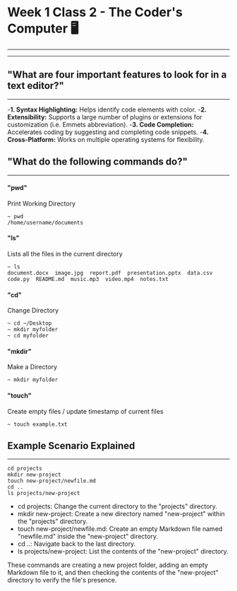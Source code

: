 # Week 1 Class 2 - The Coder's Computer 🖥️
- - - - - - - - - - - - - - - - - - - - - -
- - - - - - - - - - - - - - - - - - - - - - 
## "What are four important features to look for in a text editor?"
- - - - - - - - - - - - - - - - - - - - - - - - - - - - - - - - - - -
-**1. Syntax Highlighting:** Helps identify code elements with color.
-**2. Extensibility:** Supports a large number of plugins or extensions for customization (i.e. Emmets abbreviation).
-**3. Code Completion:** Accelerates coding by suggesting and completing code snippets.
-**4. Cross-Platform:** Works on multiple operating systems for flexibility.

## "What do the following commands do?"
- - - - - - - - - - - - - - - - - - - -
#### "pwd"
Print Working Directory
```
~ pwd
/home/username/documents
```
#### "ls"
Lists all the files in the current directory
```
~ ls
document.docx  image.jpg  report.pdf  presentation.pptx  data.csv  code.py  README.md  music.mp3  video.mp4  notes.txt
```
#### "cd"
Change Directory
```
~ cd ~/Desktop
~ mkdir myfolder
~ cd myfolder
```
#### "mkdir"
Make a Directory
```
~ mkdir myfolder
```
#### "touch"
Create empty files / update timestamp of current files
```
~ touch example.txt
```

##  Example Scenario Explained
- - - - - - - - - - - - - - - - - 
```
cd projects
mkdir new-project
touch new-project/newfile.md
cd ..
ls projects/new-project
```
- cd projects: Change the current directory to the "projects" directory.
- mkdir new-project: Create a new directory named "new-project" within the "projects" directory.
- touch new-project/newfile.md: Create an empty Markdown file named "newfile.md" inside the "new-project" directory.
- cd ..: Navigate back to the last directory.
- ls projects/new-project: List the contents of the "new-project" directory.

These commands are creating a new project folder, adding an empty Markdown file to it, and then checking the contents of the "new-project" directory to verify the file's presence.



